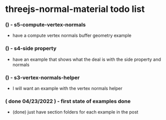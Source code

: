 # threejs-normal-material todo list

### () - s5-compute-vertex-normals
* have a compute vertex normals buffer geometry example

### () - s4-side property
* have an example that shows what the deal is with the side property and normals

### () - s3-vertex-normals-helper
* I will want an example with the vertex normals helper

### ( done 04/23/2022 ) - first state of examples done
* (done) just have section folders for each example in the post

